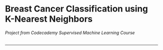 # Breast Cancer Classification using K-Nearest Neighbors

###### Project from Codecademy Supervised Machine Learning Course

---

